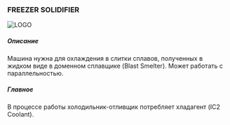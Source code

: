### FREEZER SOLIDIFIER

![LOGO](https://gtimpact.space/media/gregtech/ParFrezSolid.png)

##### Описание

Машина нужна для охлаждения в слитки сплавов, полученных в жидком виде в доменном сплавщике (Blast Smelter). Может работать с параллельностью.

##### Главное

В процессе работы холодильник-отливщик потребляет хладагент (IC2 Coolant).
